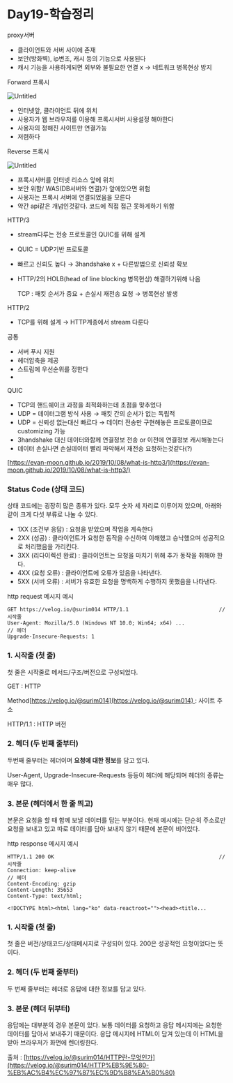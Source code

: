 # Day19-학습정리

proxy서버

- 클라이언트와 서버 사이에 존재
- 보안(방화벽), ip변조, 캐시 등의 기능으로 사용된다
- 캐시 기능을 사용하게되면 외부와 불필요한 연결 x → 네트워크 병목현상 방지

Forward 프록시

![Untitled](Day19-%E1%84%92%E1%85%A1%E1%86%A8%E1%84%89%E1%85%B3%E1%86%B8%E1%84%8C%E1%85%A5%E1%86%BC%E1%84%85%E1%85%B5%20ab5ecb1485c44bfc9e501ec10f12e1ab/Untitled.png)

- 인터넷앞, 클라이언트 뒤에 위치
- 사용자가 웹 브라우저를 이용해 프록시서버 사용설정 해야한다
- 사용자의 정해진 사이트만 연결가능
- 저렴하다

Reverse 프록시

![Untitled](Day19-%E1%84%92%E1%85%A1%E1%86%A8%E1%84%89%E1%85%B3%E1%86%B8%E1%84%8C%E1%85%A5%E1%86%BC%E1%84%85%E1%85%B5%20ab5ecb1485c44bfc9e501ec10f12e1ab/Untitled%201.png)

- 프록시서버를 인터넷 리소스 앞에 위치
- 보안 위함/ WAS(DB서버와 연결)가 앞에있으면 위험
- 사용자는 프록시 서버에 연결되었음을 모른다
- 약간 api같은 개념인것같다. 코드에 직접 접근 못하게하기 위함

HTTP/3

- stream다루는 전송 프로토콜인 QUIC를 위해 설계
- QUIC = UDP기반 프로토콜
- 빠르고 신뢰도 높다 → 3handshake x + 다른방법으로 신뢰성 확보
- HTTP/2의 HOLB(head of line blocking 병목현상) 해결하기위해 나옴

    TCP : 패킷 순서가 중요 + 손실시 재전송 요청 → 병목현상 발생

HTTP/2

- TCP를 위해 설계 → HTTP계층에서 stream 다룬다

공통

- 서버 푸시 지원
- 헤더압축을 제공
- 스트림에 우선순위를 정한다
- 

QUIC

- TCP의 핸드쉐이크 과정을 최적화하는데 초점을 맞추었다
- UDP = 데이터그램 방식 사용 → 패킷 간의 순서가 없는 독립적
- UDP = 신뢰성 없는대신 빠르다 → 데이터 전송만 구현해놓은 프로토콜이므로 customizing 가능
- 3handshake 대신 데이터와함께 연결정보 전송 or 이전에 연결정보 캐시해놓는다
- 데이터 손실나면 손실데이터 빨리 파악해서 재전송 요청하는것같다(?)

[https://evan-moon.github.io/2019/10/08/what-is-http3/](https://evan-moon.github.io/2019/10/08/what-is-http3/)

### Status Code (상태 코드)

상태 코드에는 굉장히 많은 종류가 있다. 모두 숫자 세 자리로 이루어져 있으며, 아래와 같이 크게 다섯 부류로 나눌 수 있다.

- 1XX (조건부 응답) : 요청을 받았으며 작업을 계속한다
- 2XX (성공) : 클라이언트가 요청한 동작을 수신하여 이해했고 승낙했으며 성공적으로 처리했음을 가리킨다.
- 3XX (리다이렉션 완료) : 클라이언트는 요청을 마치기 위해 추가 동작을 취해야 한다.
- 4XX (요청 오류) : 클라이언트에 오류가 있음을 나타낸다.
- 5XX (서버 오류) : 서버가 유효한 요청을 명백하게 수행하지 못했음을 나타낸다.

http request 메시지 예시

```
GET https://velog.io/@surim014 HTTP/1.1								// 시작줄
User-Agent: Mozilla/5.0 (Windows NT 10.0; Win64; x64) ...			  // 헤더
Upgrade-Insecure-Requests: 1
```

### 1. 시작줄 (첫 줄)

첫 줄은 시작줄로 메서드/구조/버전으로 구성되었다.

GET : HTTP 

Method[https://velog.io/@surim014](https://velog.io/@surim014) : 사이트 주소

HTTP/1.1 : HTTP 버전

### 2. 헤더 (두 번째 줄부터)

두번째 줄부터는 헤더이며 **요청에 대한 정보**를 담고 있다. 

User-Agent, Upgrade-Insecure-Requests 등등이 헤더에 해당되며 헤더의 종류는 매우 많다.

### 3. 본문 (헤더에서 한 줄 띄고)

본문은 요청을 할 때 함께 보낼 데이터를 담는 부분이다. 현재 예시에는 단순히 주소로만 요청을 보내고 있고 따로 데이터를 담아 보내지 않기 때문에 본문이 비어있다.

http response 메시지 예시

```
HTTP/1.1 200 OK														// 시작줄
Connection: keep-alive												 // 헤더
Content-Encoding: gzip
Content-Length: 35653
Content-Type: text/html;

<!DOCTYPE html><html lang="ko" data-reactroot=""><head><title...
```

### 1. 시작줄 (첫 줄)

첫 줄은 버전/상태코드/상태메시지로 구성되어 있다. 200은 성공적인 요청이었다는 뜻이다.

### 2. 헤더 (두 번째 줄부터)

두 번째 줄부터는 헤더로 응답에 대한 정보를 담고 있다.

### 3. 본문 (헤더 뒤부터)

응답에는 대부분의 경우 본문이 있다. 보통 데이터를 요청하고 응답 메시지에는 요청한 데이터를 담아서 보내주기 때문이다. 응답 메시지에 HTML이 담겨 있는데 이 HTML을 받아 브라우저가 화면에 렌더링한다.

출처 : [https://velog.io/@surim014/HTTP란-무엇인가](https://velog.io/@surim014/HTTP%EB%9E%80-%EB%AC%B4%EC%97%87%EC%9D%B8%EA%B0%80)
